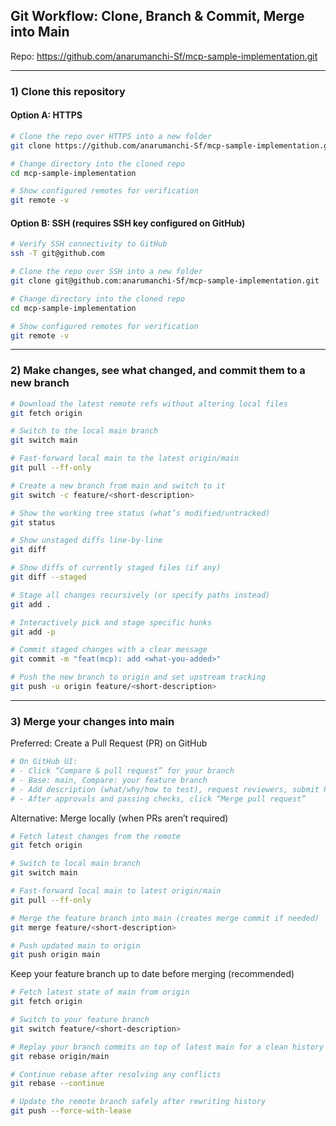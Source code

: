 ## Git Workflow: Clone, Branch & Commit, Merge into Main

Repo: https://github.com/anarumanchi-Sf/mcp-sample-implementation.git

---

### 1) Clone this repository

#### Option A: HTTPS
```bash
# Clone the repo over HTTPS into a new folder
git clone https://github.com/anarumanchi-Sf/mcp-sample-implementation.git

# Change directory into the cloned repo
cd mcp-sample-implementation

# Show configured remotes for verification
git remote -v
```

#### Option B: SSH (requires SSH key configured on GitHub)
```bash
# Verify SSH connectivity to GitHub
ssh -T git@github.com

# Clone the repo over SSH into a new folder
git clone git@github.com:anarumanchi-Sf/mcp-sample-implementation.git

# Change directory into the cloned repo
cd mcp-sample-implementation

# Show configured remotes for verification
git remote -v
```

---

### 2) Make changes, see what changed, and commit them to a new branch
```bash
# Download the latest remote refs without altering local files
git fetch origin

# Switch to the local main branch
git switch main

# Fast-forward local main to the latest origin/main
git pull --ff-only

# Create a new branch from main and switch to it
git switch -c feature/<short-description>

# Show the working tree status (what’s modified/untracked)
git status

# Show unstaged diffs line-by-line
git diff

# Show diffs of currently staged files (if any)
git diff --staged

# Stage all changes recursively (or specify paths instead)
git add .

# Interactively pick and stage specific hunks
git add -p

# Commit staged changes with a clear message
git commit -m "feat(mcp): add <what-you-added>"

# Push the new branch to origin and set upstream tracking
git push -u origin feature/<short-description>
```

---

### 3) Merge your changes into main

Preferred: Create a Pull Request (PR) on GitHub
```bash
# On GitHub UI:
# - Click “Compare & pull request” for your branch
# - Base: main, Compare: your feature branch
# - Add description (what/why/how to test), request reviewers, submit PR
# - After approvals and passing checks, click “Merge pull request”
```

Alternative: Merge locally (when PRs aren’t required)
```bash
# Fetch latest changes from the remote
git fetch origin

# Switch to local main branch
git switch main

# Fast-forward local main to latest origin/main
git pull --ff-only

# Merge the feature branch into main (creates merge commit if needed)
git merge feature/<short-description>

# Push updated main to origin
git push origin main
```

Keep your feature branch up to date before merging (recommended)
```bash
# Fetch latest state of main from origin
git fetch origin

# Switch to your feature branch
git switch feature/<short-description>

# Replay your branch commits on top of latest main for a clean history
git rebase origin/main

# Continue rebase after resolving any conflicts
git rebase --continue

# Update the remote branch safely after rewriting history
git push --force-with-lease
```


